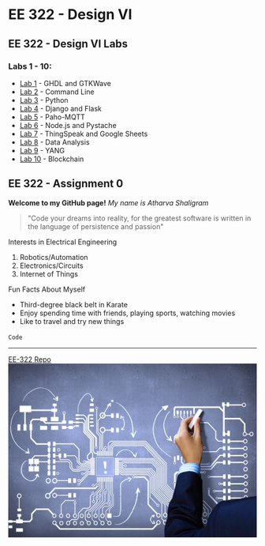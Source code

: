 # EE 322 - Design VI
## EE 322 - Design VI Labs
### Labs 1 - 10:

- [Lab 1](https://github.com/ashaligram04/EE-322/blob/main/Labs/Lab1.md) - GHDL and GTKWave
- [Lab 2](https://github.com/ashaligram04/EE-322/blob/main/Labs/Lab2.md) - Command Line
- [Lab 3](https://github.com/ashaligram04/EE-322/blob/main/Labs/Lab3.md) - Python
- [Lab 4](https://github.com/ashaligram04/EE-322/blob/main/Labs/Lab4.md) - Django and Flask
- [Lab 5](https://github.com/ashaligram04/EE-322/blob/main/Labs/Lab5.md) - Paho-MQTT
- [Lab 6](https://github.com/ashaligram04/EE-322/blob/main/Labs/Lab6.md) - Node.js and Pystache
- [Lab 7](https://github.com/ashaligram04/EE-322/blob/main/Labs/Lab7.md) - ThingSpeak and Google Sheets
- [Lab 8](https://github.com/ashaligram04/EE-322/blob/main/Labs/Lab8.md) - Data Analysis
- [Lab 9](https://github.com/ashaligram04/EE-322/blob/main/Labs/Lab9.md) - YANG
- [Lab 10](https://github.com/ashaligram04/EE-322/blob/main/Labs/Lab10.md) - Blockchain


## EE 322 - Assignment 0
**Welcome to my GitHub page!**
*My name is Atharva Shaligram*
> "Code your dreams into reality, for the greatest software is written in the language of persistence and passion"

Interests in Electrical Engineering
1. Robotics/Automation
2. Electronics/Circuits
3. Internet of Things

Fun Facts About Myself
- Third-degree black belt in Karate
- Enjoy spending time with friends, playing sports, watching movies
- Like to travel and try new things

`Code`

---
[EE-322 Repo](https://github.com/ashaligram04/EE-322/tree/main)
![alt text](electrical_engineering.jpg)
